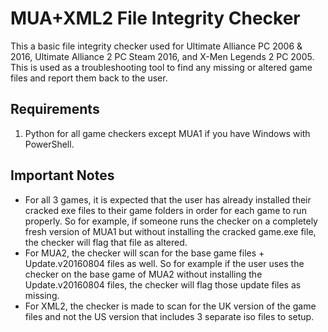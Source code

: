 # MUA+XML2 File Integrity Checker
This a basic file integrity checker used for Ultimate Alliance PC 2006 & 2016, Ultimate Alliance 2 PC Steam 2016, and X-Men Legends 2 PC 2005. This is used as a troubleshooting tool to find any missing or altered game files and report them back to the user.

## Requirements
1. Python for all game checkers except MUA1 if you have Windows with PowerShell.

## Important Notes
- For all 3 games, it is expected that the user has already installed their cracked exe files to their game folders in order for each game to run properly. So for example, if someone runs the checker on a completely fresh version of MUA1 but without installing the cracked game.exe file, the checker will flag that file as altered.
- For MUA2, the checker will scan for the base game files + Update.v20160804 files as well. So for example if the user uses the checker on the base game of MUA2 without installing the Update.v20160804 files, the checker will flag those update files as missing.
- For XML2, the checker is made to scan for the UK version of the game files and not the US version that includes 3 separate iso files to setup.